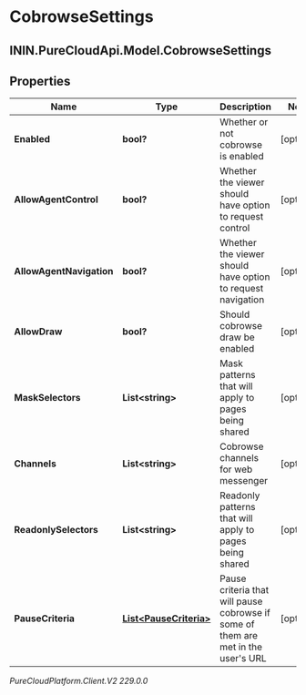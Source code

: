 # CobrowseSettings

## ININ.PureCloudApi.Model.CobrowseSettings

## Properties

|Name | Type | Description | Notes|
|------------ | ------------- | ------------- | -------------|
| **Enabled** | **bool?** | Whether or not cobrowse is enabled | [optional] |
| **AllowAgentControl** | **bool?** | Whether the viewer should have option to request control | [optional] |
| **AllowAgentNavigation** | **bool?** | Whether the viewer should have option to request navigation | [optional] |
| **AllowDraw** | **bool?** | Should cobrowse draw be enabled | [optional] |
| **MaskSelectors** | **List&lt;string&gt;** | Mask patterns that will apply to pages being shared | [optional] |
| **Channels** | **List&lt;string&gt;** | Cobrowse channels for web messenger | [optional] |
| **ReadonlySelectors** | **List&lt;string&gt;** | Readonly patterns that will apply to pages being shared | [optional] |
| **PauseCriteria** | [**List&lt;PauseCriteria&gt;**](PauseCriteria) | Pause criteria that will pause cobrowse if some of them are met in the user&#39;s URL | [optional] |



_PureCloudPlatform.Client.V2 229.0.0_
